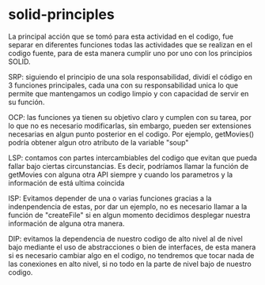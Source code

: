 # solid-principles

La principal acción que se tomó para esta actividad en el codigo, fue separar en diferentes funciones todas las actividades que se realizan en el codigo fuente, para de esta manera cumplir uno por uno con los principios SOLID.

SRP: siguiendo el principio de una sola responsabilidad, dividí el código en 3 funciones principales, cada una con su responsabilidad unica lo que permite que mantengamos un codigo limpio y con capacidad de servir en su función.


OCP: las funciones ya tienen su objetivo claro y cumplen con su tarea, por lo que no es necesario modificarlas, sin embargo, pueden ser extensiones necesarias en algun punto posterior en el codigo. Por ejemplo, getMovies() podría obtener algun otro atributo de la variable "soup"


LSP: contamos con partes intercambiables del codigo que evitan que pueda fallar bajo ciertas circunstancias. Es decir, podríamos llamar la función de getMovies con alguna otra API siempre y cuando los parametros y la información de está ultima coincida


ISP: Evitamos depender de una o varias funciones gracias a la indenpendencia de estas, por dar un ejemplo, no es necesario llamar a la función de "createFile" si en algun momento decidimos desplegar nuestra información de alguna otra manera.


DIP: evitamos la dependencia de nuestro codigo de alto nivel al de nivel bajo mediante el uso de abstracciones o bien de interfaces, de esta manera si es necesario cambiar algo en el codigo, no tendremos que tocar nada de las conexiones en alto nivel, si no todo en la parte de nivel bajo de nuestro codigo.
